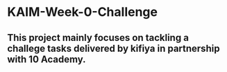 # KAIM-Week-0-Challenge
## This project mainly focuses on tackling a challege tasks delivered by kifiya in partnership with 10 Academy.